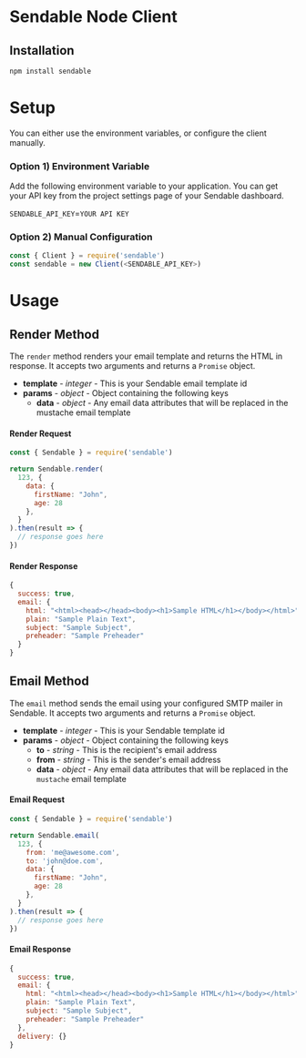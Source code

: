 # Sendable Node Client

## Installation

```bash
npm install sendable
```

# Setup

You can either use the environment variables, or configure the client manually.

### Option 1) Environment Variable

Add the following environment variable to your application. You can get your API key from the project settings page of your Sendable dashboard.

`SENDABLE_API_KEY`=`YOUR API KEY`

### Option 2) Manual Configuration

```javascript
const { Client } = require('sendable')
const sendable = new Client(<SENDABLE_API_KEY>)
```

# Usage

## Render Method

The `render` method renders your email template and returns the HTML in response. It accepts two arguments and returns a `Promise` object.

- **template** - *integer* - This is your Sendable email template id
- **params** - *object* - Object containing the following keys
  - **data** - *object* - Any email data attributes that will be replaced in the mustache email template

#### Render Request

```javascript
const { Sendable } = require('sendable')

return Sendable.render(
  123, {
    data: {
      firstName: "John",
      age: 28
    },
  }
).then(result => {
  // response goes here
})
```

#### Render Response

```javascript
{
  success: true,
  email: {
    html: "<html><head></head><body><h1>Sample HTML</h1></body></html>",
    plain: "Sample Plain Text",
    subject: "Sample Subject",
    preheader: "Sample Preheader"
  }
}
```

## Email Method

The `email` method sends the email using your configured SMTP mailer in Sendable. It accepts two arguments and returns a `Promise` object.

- **template** - *integer* - This is your Sendable template id
- **params** - *object* - Object containing the following keys
  - **to** - *string* - This is the recipient's email address
  - **from** - *string* - This is the sender's email address
  - **data** - *object* - Any email data attributes that will be replaced in the `mustache` email template

#### Email Request
```javascript
const { Sendable } = require('sendable')

return Sendable.email(
  123, {
    from: 'me@awesome.com',
    to: 'john@doe.com',
    data: {
      firstName: "John",
      age: 28
    },
  }
).then(result => {
  // response goes here
})
```

#### Email Response

```javascript
{
  success: true,
  email: {
    html: "<html><head></head><body><h1>Sample HTML</h1></body></html>",
    plain: "Sample Plain Text",
    subject: "Sample Subject",
    preheader: "Sample Preheader"
  },
  delivery: {}
}
```
